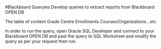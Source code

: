 #Blackboard Queryies
Develop queries to extract reports from Blackboard OPEN DB

The table of content
Grade Centre
Enrollments
Courses/Organizations
..etc

In order to run the query, open Oracle SQL Developer and connect to your Blackboard OPEN DB and past the query to SQL Worksheet and modify the query as per your request then run.
